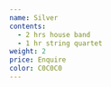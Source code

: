 ```yaml
---
name: Silver
contents:
  - 2 hrs house band
  - 1 hr string quartet
weight: 2
price: Enquire
color: C0C0C0
---
```








